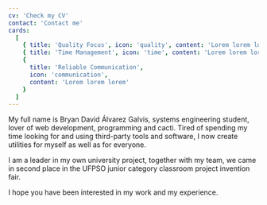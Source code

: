 ```yaml
---
cv: 'Check my CV'
contact: 'Contact me'
cards:
  [
    { title: 'Quality Focus', icon: 'quality', content: 'Lorem lorem lorem' },
    { title: 'Time Management', icon: 'time', content: 'Lorem lorem lorem' },
    {
      title: 'Reliable Communication',
      icon: 'communication',
      content: 'Lorem lorem lorem'
    }
  ]
---
```


My full name is Bryan David Álvarez Galvis, systems engineering student, lover of web development, programming and cacti. Tired of spending my time looking for and using third-party tools and software, I now create utilities for myself as well as for everyone.

I am a leader in my own university project, together with my team, we came in second place in the UFPSO junior category classroom project invention fair.

I hope you have been interested in my work and my experience.
